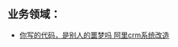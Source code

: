 ## 业务领域：
- [你写的代码，是别人的噩梦吗 阿里crm系统改造](https://mp.weixin.qq.com/s?__biz=MzU0OTk3ODQ3Ng==&mid=2247485040&idx=1&sn=02f097bb4b97f2e1dfbf9bf0d3d6ce9e)
